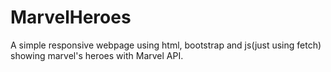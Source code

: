 # MarvelHeroes
A simple responsive webpage using html, bootstrap and js(just using fetch) showing marvel's heroes with Marvel API.


